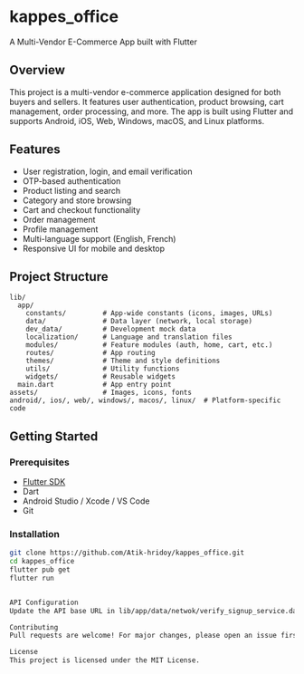 # kappes_office

A Multi-Vendor E-Commerce App built with Flutter

## Overview
This project is a multi-vendor e-commerce application designed for both buyers and sellers. It features user authentication, product browsing, cart management, order processing, and more. The app is built using Flutter and supports Android, iOS, Web, Windows, macOS, and Linux platforms.

## Features
- User registration, login, and email verification
- OTP-based authentication
- Product listing and search
- Category and store browsing
- Cart and checkout functionality
- Order management
- Profile management
- Multi-language support (English, French)
- Responsive UI for mobile and desktop

## Project Structure
```
lib/
  app/
    constants/         # App-wide constants (icons, images, URLs)
    data/              # Data layer (network, local storage)
    dev_data/          # Development mock data
    localization/      # Language and translation files
    modules/           # Feature modules (auth, home, cart, etc.)
    routes/            # App routing
    themes/            # Theme and style definitions
    utils/             # Utility functions
    widgets/           # Reusable widgets
  main.dart            # App entry point
assets/                # Images, icons, fonts
android/, ios/, web/, windows/, macos/, linux/  # Platform-specific code
```


## Getting Started

### Prerequisites
- [Flutter SDK](https://flutter.dev/docs/get-started/install)
- Dart
- Android Studio / Xcode / VS Code
- Git

### Installation
```sh
git clone https://github.com/Atik-hridoy/kappes_office.git
cd kappes_office
flutter pub get
flutter run


API Configuration
Update the API base URL in lib/app/data/netwok/verify_signup_service.dart and other network files as needed.

Contributing
Pull requests are welcome! For major changes, please open an issue first to discuss what you would like to change.

License
This project is licensed under the MIT License.
